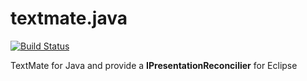 # textmate.java

[![Build Status](https://secure.travis-ci.org/angelozerr/textmate.java.png)](http://travis-ci.org/angelozerr/textmate.java)

TextMate for Java and provide a **IPresentationReconcilier** for Eclipse